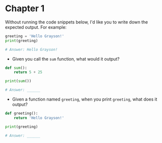 # Chapter 1

Without running the code snippets below, I'd like you to write down the expected output. For example:

```python
greeting = 'Hello Grayson!'
print(greeting)

# Answer: Hello Grayson!
```

* Given you call the `sum` function, what would it output?
```python
def sum():
    return 5 + 25

print(sum())

# Answer: ______
```

* Given a function named `greeting`, when you print `greeting`, what does it output?
```python
def greeting():
    return 'Hello Grayson!'

print(greeting)

# Answer: ______
```
